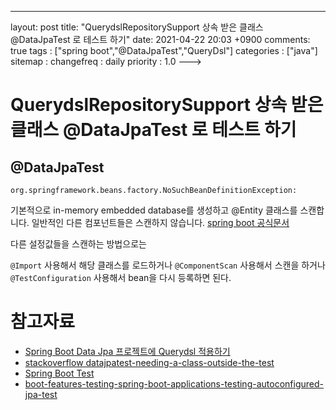 ---
layout: post
title: "QuerydslRepositorySupport 상속 받은 클래스 @DataJpaTest 로 테스트 하기"
date: 2021-04-22 20:03 +0900
comments: true
tags : ["spring boot","@DataJpaTest","QueryDsl"]
categories : ["java"]
sitemap :
changefreq : daily
priority : 1.0
--->
# QuerydslRepositorySupport 상속 받은 클래스 @DataJpaTest 로 테스트 하기

## @DataJpaTest

```
org.springframework.beans.factory.NoSuchBeanDefinitionException:
```

기본적으로 in-memory embedded database를 생성하고 @Entity 클래스를 스캔합니다. 일반적인 다른 컴포넌트들은 스캔하지 않습니다.
[spring boot 공식문서](https://docs.spring.io/spring-boot/docs/current/reference/html/spring-boot-features.html#boot-features-testing-spring-boot-applications-testing-autoconfigured-jpa-test)

다른 설정값들을 스캔하는 방법으로는 

`@Import` 사용해서 해당 클래스를 로드하거나 `@ComponentScan` 사용해서 스캔을 하거나 `@TestConfiguration` 사용해서 bean을 다시 등록하면 된다.

# 참고자료
* [Spring Boot Data Jpa 프로젝트에 Querydsl 적용하기](https://jojoldu.tistory.com/372)
* [stackoverflow datajpatest-needing-a-class-outside-the-test](https://stackoverflow.com/questions/41081589/datajpatest-needing-a-class-outside-the-test)
* [Spring Boot Test ](https://meetup.toast.com/posts/124)
* [boot-features-testing-spring-boot-applications-testing-autoconfigured-jpa-test](https://docs.spring.io/spring-boot/docs/current/reference/html/spring-boot-features.html#boot-features-testing-spring-boot-applications-testing-autoconfigured-jpa-test)

